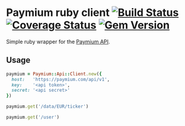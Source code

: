 # Paymium ruby client [![Build Status](https://secure.travis-ci.org/Paymium/paymium_gem.png?branch=master)](http://travis-ci.org/Paymium/paymium_gem) [![Coverage Status](https://img.shields.io/coveralls/Paymium/paymium_gem.svg)](https://coveralls.io/r/Paymium/paymium_gem?branch=master) [![Gem Version](https://badge.fury.io/rb/paymium_gem.svg)](http://badge.fury.io/rb/paymium_gem)

Simple ruby wrapper for the [Paymium API](https://github.com/Paymium/api-documentation).

## Usage

```ruby
paymium = Paymium::Api::Client.new({
  host:	  'https://paymium.com/api/v1',
  key:	  '<api token>',
  secret: '<api secret>'
})

paymium.get('/data/EUR/ticker')

paymium.get('/user')
````

